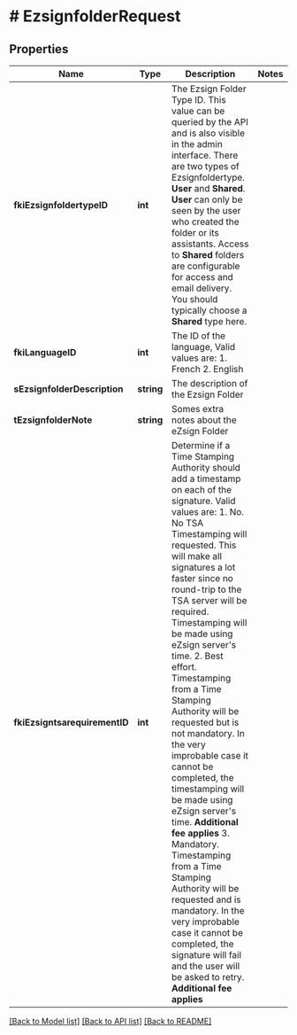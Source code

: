 # # EzsignfolderRequest

## Properties

Name | Type | Description | Notes
------------ | ------------- | ------------- | -------------
**fkiEzsignfoldertypeID** | **int** | The Ezsign Folder Type ID. This value can be queried by the API and is also visible in the admin interface.  There are two types of Ezsignfoldertype. **User** and **Shared**. **User** can only be seen by the user who created the folder or its assistants. Access to **Shared** folders are configurable for access and email delivery. You should typically choose a **Shared** type here. | 
**fkiLanguageID** | **int** | The ID of the language, Valid values are: 1. French 2. English | 
**sEzsignfolderDescription** | **string** | The description of the Ezsign Folder | 
**tEzsignfolderNote** | **string** | Somes extra notes about the eZsign Folder | 
**fkiEzsigntsarequirementID** | **int** | Determine if a Time Stamping Authority should add a timestamp on each of the signature. Valid values are: 1. No. No TSA Timestamping will requested. This will make all signatures a lot faster since no round-trip to the TSA server will be required. Timestamping will be made using eZsign server&#39;s time. 2. Best effort. Timestamping from a Time Stamping Authority will be requested but is not mandatory. In the very improbable case it cannot be completed, the timestamping will be made using eZsign server&#39;s time. **Additional fee applies** 3. Mandatory. Timestamping from a Time Stamping Authority will be requested and is mandatory. In the very improbable case it cannot be completed, the signature will fail and the user will be asked to retry. **Additional fee applies** | 

[[Back to Model list]](../../README.md#documentation-for-models) [[Back to API list]](../../README.md#documentation-for-api-endpoints) [[Back to README]](../../README.md)


